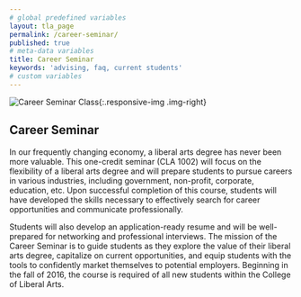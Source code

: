 ```yaml
---
# global predefined variables
layout: tla_page
permalink: /career-seminar/
published: true
# meta-data variables
title: Career Seminar
keywords: 'advising, faq, current students'
# custom variables
---
```

![Career Seminar Class]({{site.baseurl}}/media/SeminarPic.jpg){:.responsive-img .img-right}
## Career Seminar
In our frequently changing economy, a liberal arts degree has never been more valuable. This one-credit seminar (CLA 1002) will focus on the flexibility of a liberal arts degree and will prepare students to pursue careers in various industries, including government, non-profit, corporate, education, etc. Upon successful completion of this course, students will have developed the skills necessary to effectively search for career opportunities and communicate professionally.

Students will also develop an application-ready resume and will be well-prepared for networking and professional interviews. The mission of the Career Seminar is to guide students as they explore the value of their liberal arts degree, capitalize on current opportunities, and equip students with the tools to confidently market themselves to potential employers. Beginning in the fall of 2016, the course is required of all new students within the College of Liberal Arts.
